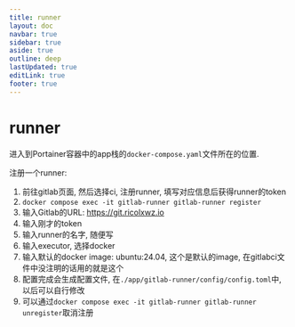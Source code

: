 ```yaml
---
title: runner
layout: doc
navbar: true
sidebar: true
aside: true
outline: deep
lastUpdated: true
editLink: true
footer: true
---
```


# runner

进入到Portainer容器中的app栈的`docker-compose.yaml`文件所在的位置.

注册一个runner: 

1. 前往gitlab页面, 然后选择ci, 注册runner, 填写对应信息后获得runner的token
2. `docker compose exec -it gitlab-runner gitlab-runner register`
3. 输入Gitlab的URL: https://git.ricolxwz.io
4. 输入刚才的token
5. 输入runner的名字, 随便写
6. 输入executor, 选择docker
7. 输入默认的docker image: ubuntu:24.04, 这个是默认的image, 在gitlabci文件中没注明的话用的就是这个
8. 配置完成会生成配置文件, 在`./app/gitlab-runner/config/config.toml`中, 以后可以自行修改
9. 可以通过`docker compose exec -it gitlab-runner gitlab-runner unregister`取消注册
